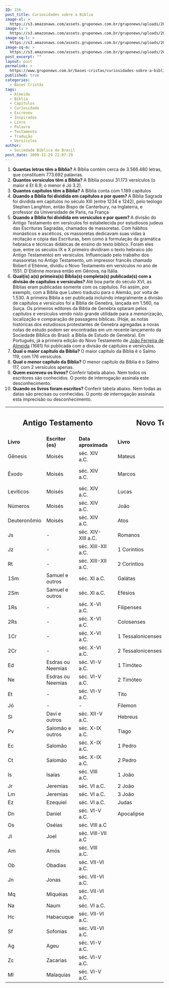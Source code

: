 ```yaml
---
ID: 156
post_title: Curiosidades sobre a Bíblia
image-xl: >
  https://s3.amazonaws.com/assets.gruponews.com.br/gruponews/uploads/2009/12/curiosidades_sobre_a_biblia.jpg
image-l: >
  https://s3.amazonaws.com/assets.gruponews.com.br/gruponews/uploads/2009/12/curiosidades_sobre_a_biblia.jpg
image-sq-l: >
  https://s3.amazonaws.com/assets.gruponews.com.br/gruponews/uploads/2009/12/curiosidades_sobre_a_biblia.jpg
image-sq-m: >
  https://s3.amazonaws.com/assets.gruponews.com.br/gruponews/uploads/2009/12/curiosidades_sobre_a_biblia-720x650.jpg
post_excerpt: ""
layout: post
permalink: >
  https://www.gruponews.com.br/bases-cristas/curiosidades-sobre-a-biblia
published: true
categories:
  - Bases Cristãs
tags:
  - Almeida
  - Bíblia
  - Capítulos
  - Curiosidade
  - Escreveu
  - Inspirados
  - Livro
  - Palavra
  - Testamento
  - Tradução
  - Versículos
author:
  - Sociedade Bíblica do Brasil
post_date: 2009-11-29 22:07:29
---
```

<ol>
	<li><strong>Quantas letras têm a Bíblia?
</strong>A Bíblia contém cerca de 3.566.480 letras, que constituem 773.692 palavras.</li>
	<li><strong>Quantos versículos têm a Bíblia?
</strong>A Bíblia possui 31.173 versículos (o maior é Et 8.9; o menor é Jó 3.2).</li>
	<li><strong>Quantos capítulos têm a Bíblia?
</strong>A Bíblia conta com 1.189 capítulos</li>
	<li><strong>Quando a Bíblia foi dividida em capítulos e por quem?
</strong>A Bíblia Sagrada foi dividida em capítulos no século XIII (entre 1234 e 1242), pelo teólogo Stephen Langhton, então Bispo de Canterbury, na Inglaterra, e professor da Universidade de Paris, na França</li>
	<li><strong>Quando a Bíblia foi dividida em versículos e por quem?
</strong>A divisão do Antigo Testamento em versículos foi estabelecida por estudiosos judeus das Escrituras Sagradas, chamados de massoretas. Com hábitos monásticos e ascéticos, os massoretas dedicavam suas vidas à recitação e cópia das Escrituras, bem como à formulação da gramática hebraica e técnicas didáticas de ensino do texto bíblico. Foram eles que, entre os séculos IX e X primeiro dividiram o texto hebraico (do Antigo Testamento) em versículos. Influenciado pelo trabalho dos massoretas no Antigo Testamento, um impressor francês chamado Robert d´Etiénne, dividiu o Novo Testamento em versículos no ano de 1551. D´Etiénne morava então em Gênova, na Itália.</li>
	<li><strong>Qual(is) a(s) primeira(s) Bíblia(s) completa(s) publicada(s) com a divisão de capítulos e versículos?
</strong>Até boa parte do século XVI, as Bíblias eram publicadas somente com os capítulos. Foi assim, por exemplo, com a Bíblia que Lutero traduziu para o Alemão, por volta de 1.530. A primeira Bíblia a ser publicada incluindo integralmente a divisão de capítulos e versículos foi a Bíblia de Genebra, lançada em 1.560, na Suiça. Os primeiros editores da Bíblia de Genebra optaram pelos capítulos e versículos vendo nisto grande utilidade para a memorização, localização e comparação de passagens bíblicas. (Hoje, as notas históricas dos estudiosos protestantes de Genebra agregadas a novas notas de estudo podem ser encontradas em um recente lançamento da Sociedade Bíblica do Brasil: a Bíblia de Estudo de Genebra). Em Português, já a primeira edição do Novo Testamento de <a title="Almeida: a obra de uma vida" href="http://www.gruponews.com.br/2009/11/almeida-obra-de-uma-vida.html">João Ferreira de Almeida</a> (1681) foi publicada com a divisão de capítulos e versículos.</li>
	<li><strong>Qual o maior capítulo da Bíblia?
</strong>O maior capítulo da Bíblia é o Salmo 119, com 176 versículos.</li>
	<li><strong>Qual o menor capítulo da Bíblia?
</strong>O menor capítulo da Bíblia é o Salmo 117, com 2 versículos apenas.</li>
	<li><strong>Quem escreveu os livros?
</strong>Conferir tabela abaixo. Nem todos os escritores são conhecidos. O ponto de interrogação assinala este desconhecimento.</li>
	<li><strong>Quando os livros foram escritos?
</strong>Conferir tabela abaixo. Nem todas as datas são precisas ou conhecidas. O ponto de interrogação assinala esta imprecisão ou desconhecimento.</li>
</ol>
<table>
<tbody>
<tr>
<td colspan="3" width="437">
<h2 style="text-align: center;">Antigo Testamento</h2>
</td>
<td style="text-align: center;" width="36"></td>
<td colspan="3" width="417">
<h2 style="text-align: center;">Novo Testamento</h2>
</td>
</tr>
<tr>
<td><strong>Livro</strong></td>
<td><strong>Escritor (es)</strong></td>
<td><strong>Data aproximada</strong></td>
<td></td>
<td><strong>Livro</strong></td>
<td><strong>Escritor (es)</strong></td>
<td><strong>Data aproximada</strong></td>
</tr>
<tr>
<td>Gênesis</td>
<td>Moisés</td>
<td>séc. XIV a.C.</td>
<td></td>
<td>Mateus</td>
<td>Mateus</td>
<td>sec. I d.C.</td>
</tr>
<tr>
<td>Êxodo</td>
<td>Moisés</td>
<td>séc. XIV a.C.</td>
<td></td>
<td>Marcos</td>
<td>Marcos (e Pedro)</td>
<td>sec. I d.C.</td>
</tr>
<tr>
<td>Levíticos</td>
<td>Moisés</td>
<td>séc. XIV a.C.</td>
<td></td>
<td>Lucas</td>
<td>Lucas</td>
<td>sec. I d.C.</td>
</tr>
<tr>
<td>Números</td>
<td>Moisés</td>
<td>séc. XIV a.C.</td>
<td></td>
<td>João</td>
<td>João</td>
<td>sec. I d.C.</td>
</tr>
<tr>
<td>Deuteronômio</td>
<td>Moisés</td>
<td>séc. XIV a.C.</td>
<td></td>
<td>Atos</td>
<td>Lucas</td>
<td>sec. I d.C.</td>
</tr>
<tr>
<td>Js</td>
<td>-</td>
<td>séc. XIV-XIII a.C.</td>
<td></td>
<td>Romanos</td>
<td>Paulo</td>
<td>sec. I d.C.</td>
</tr>
<tr>
<td>Jz</td>
<td>-</td>
<td>séc. XIII-XII a.C.</td>
<td></td>
<td>1 Coríntios</td>
<td>Paulo</td>
<td>sec. I d.C.</td>
</tr>
<tr>
<td>Rt</td>
<td>-</td>
<td>séc. XIII-XII a.C.</td>
<td></td>
<td>2 Coríntios</td>
<td>Paulo</td>
<td>sec. I d.C.</td>
</tr>
<tr>
<td>1Sm</td>
<td>Samuel e outros</td>
<td>séc. XI a.C.</td>
<td></td>
<td>Galátas</td>
<td>Paulo</td>
<td>sec. I d.C.</td>
</tr>
<tr>
<td>2Sm</td>
<td>Samuel e outros</td>
<td>séc. XI a.C.</td>
<td></td>
<td>Efésios</td>
<td>Paulo</td>
<td>sec. I d.C.</td>
</tr>
<tr>
<td>1Rs</td>
<td>-</td>
<td>séc. X-VI a.C.</td>
<td></td>
<td>Filipenses</td>
<td>Paulo</td>
<td>sec. I d.C.</td>
</tr>
<tr>
<td>2Rs</td>
<td>-</td>
<td>séc. X-VI a.C.</td>
<td></td>
<td>Colosenses</td>
<td>Paulo</td>
<td>sec. I d.C.</td>
</tr>
<tr>
<td>1Cr</td>
<td>-</td>
<td>séc. X-VI a.C.</td>
<td></td>
<td>1 Tessalonicenses</td>
<td>Paulo</td>
<td>sec. I d.C.</td>
</tr>
<tr>
<td>2Cr</td>
<td>-</td>
<td>séc. X-VI a.C.</td>
<td></td>
<td>2 Tessalonicenses</td>
<td>Paulo</td>
<td>sec. I d.C.</td>
</tr>
<tr>
<td>Ed</td>
<td>Esdras ou Neemias</td>
<td>séc. VI-V a.C.</td>
<td></td>
<td>1 Timóteo</td>
<td>Paulo</td>
<td>sec. I d.C.</td>
</tr>
<tr>
<td>Ne</td>
<td>Esdras ou Neemias</td>
<td>séc. VI-V a.C.</td>
<td></td>
<td>2 Timóteo</td>
<td>Paulo</td>
<td>sec. I d.C.</td>
</tr>
<tr>
<td>Et</td>
<td>-</td>
<td>séc. VI-V a.C.</td>
<td></td>
<td>Tito</td>
<td>Paulo</td>
<td>sec. I d.C.</td>
</tr>
<tr>
<td>Jó</td>
<td>-</td>
<td>-</td>
<td></td>
<td>Filemon</td>
<td>Paulo</td>
<td>sec. I d.C.</td>
</tr>
<tr>
<td>Sl</td>
<td>Davi e outros</td>
<td>séc. XII-V a.C.</td>
<td></td>
<td>Hebreus</td>
<td>-</td>
<td>sec. I d.C.</td>
</tr>
<tr>
<td>Pv</td>
<td>Salomão e outros</td>
<td>séc. X-IX a.C.</td>
<td></td>
<td>Tiago</td>
<td>Tiago</td>
<td>sec. I d.C.</td>
</tr>
<tr>
<td>Ec</td>
<td>Salomão</td>
<td>séc. X-IX a.C.</td>
<td></td>
<td>1 Pedro</td>
<td>Pedro</td>
<td>sec. I d.C.</td>
</tr>
<tr>
<td>Ct</td>
<td>Salomão</td>
<td>séc. X-IX a.C.</td>
<td></td>
<td>2 Pedro</td>
<td>Pedro</td>
<td>sec. I d.C.</td>
</tr>
<tr>
<td>Is</td>
<td>Isaías</td>
<td>séc. VIII a.C.</td>
<td></td>
<td>1 João</td>
<td>João</td>
<td>sec. I d.C.</td>
</tr>
<tr>
<td>Jr</td>
<td>Jeremias</td>
<td>séc. VI a.C.</td>
<td></td>
<td>2 João</td>
<td>João</td>
<td>sec. I d.C.</td>
</tr>
<tr>
<td>Lm</td>
<td>Jeremias</td>
<td>séc. VI a.C.</td>
<td></td>
<td>3 João</td>
<td>João</td>
<td>sec. I d.C.</td>
</tr>
<tr>
<td>Ez</td>
<td>Ezequiel</td>
<td>séc. VI a.C.</td>
<td></td>
<td>Judas</td>
<td>Judas</td>
<td>sec. I d.C.</td>
</tr>
<tr>
<td>Dn</td>
<td>Daniel</td>
<td>séc. VI-V a.C.</td>
<td></td>
<td>Apocalipse</td>
<td>João</td>
<td>sec. I d.C.</td>
</tr>
<tr>
<td>Os</td>
<td>Oséias</td>
<td>séc. VIII a.C</td>
<td></td>
<td></td>
<td></td>
<td></td>
</tr>
<tr>
<td>Jl</td>
<td>Joel</td>
<td>séc. VIII-VII a.C</td>
<td></td>
<td></td>
<td></td>
<td></td>
</tr>
<tr>
<td>Am</td>
<td>Amós</td>
<td>séc. VIII a.C.</td>
<td></td>
<td></td>
<td></td>
<td></td>
</tr>
<tr>
<td>Ob</td>
<td>Obadias</td>
<td>séc. VII-VI a.C.</td>
<td></td>
<td></td>
<td></td>
<td></td>
</tr>
<tr>
<td>Jn</td>
<td>Jonas</td>
<td>séc. VII-VI a.C.</td>
<td></td>
<td></td>
<td></td>
<td></td>
</tr>
<tr>
<td>Mq</td>
<td>Miquéias</td>
<td>séc. VII-VI a.C.</td>
<td></td>
<td></td>
<td></td>
<td></td>
</tr>
<tr>
<td>Na</td>
<td>Naum</td>
<td>séc. VI a.C.</td>
<td></td>
<td></td>
<td></td>
<td></td>
</tr>
<tr>
<td>Hc</td>
<td>Habacuque</td>
<td>séc. VII-VI a.C.</td>
<td></td>
<td></td>
<td></td>
<td></td>
</tr>
<tr>
<td>Sf</td>
<td>Sofonias</td>
<td>séc. VII-VI a.C.</td>
<td></td>
<td></td>
<td></td>
<td></td>
</tr>
<tr>
<td>Ag</td>
<td>Ageu</td>
<td>séc. VI-V a.C.</td>
<td></td>
<td></td>
<td></td>
<td></td>
</tr>
<tr>
<td>Zc</td>
<td>Zacarias</td>
<td>séc. VI-V a.C.</td>
<td></td>
<td></td>
<td></td>
<td></td>
</tr>
<tr>
<td>Ml</td>
<td>Malaquias</td>
<td>séc. VI-V a.C.</td>
<td></td>
<td></td>
<td></td>
<td></td>
</tr>
</tbody>
</table>
&nbsp;